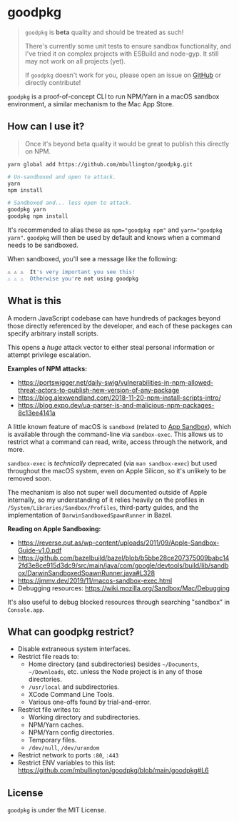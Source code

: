 # goodpkg

> `goodpkg` is **beta** quality and should be treated as such!
>
> There's currently some unit tests to ensure sandbox functionality, and
> I've tried it on complex projects with ESBuild and node-gyp. It still may
> not work on all projects (yet).
>
> If `goodpkg` doesn't work for you, please open an issue on [GitHub](https://github.com/mbullington/goodpkg/issues) or directly contribute!

`goodpkg` is a proof-of-concept CLI to run NPM/Yarn in a macOS sandbox environment, a similar mechanism to the Mac App Store.

## How can I use it?

> Once it's beyond beta quality it would be great to publish this directly on NPM.

`yarn global add https://github.com/mbullington/goodpkg.git`

```sh
# Un-sandboxed and open to attack.
yarn
npm install

# Sandboxed and... less open to attack.
goodpkg yarn
goodpkg npm install
```

It's recommended to alias these as `npm="goodpkg npm"` and `yarn="goodpkg yarn"`. `goodpkg` will then be used by default and knows when a command
needs to be sandboxed.

When sandboxed, you'll see a message like the following:

```sh
⚠️ ⚠️ ⚠️  It's very important you see this!
⚠️ ⚠️ ⚠️  Otherwise you're not using goodpkg
```

## What is this

A modern JavaScript codebase can have hundreds of packages beyond those directly referenced by the developer, and each of these packages can specify arbitrary install scripts.

This opens a _huge_ attack vector to either steal personal information or attempt privilege escalation.

**Examples of NPM attacks:**

- https://portswigger.net/daily-swig/vulnerabilities-in-npm-allowed-threat-actors-to-publish-new-version-of-any-package
- https://blog.alexwendland.com/2018-11-20-npm-install-scripts-intro/
- https://blog.expo.dev/ua-parser-js-and-malicious-npm-packages-8c13ee4141a

A little known feature of macOS is `sandboxd` (related to [App Sandbox](https://developer.apple.com/documentation/security/app_sandbox)), which is available through the command-line via `sandbox-exec`. This allows us to restrict what a command can read, write, access through the network, and more.

`sandbox-exec` is _technically_ deprecated (via `man sandbox-exec`) but used throughout the macOS system, even on Apple Silicon, so it's unlikely to be removed soon.

The mechanism is also not super well documented outside of Apple internally, so my understanding of it relies heavily on the profiles in `/System/Libraries/Sandbox/Profiles`, third-party guides, and the implementation of `DarwinSandboxedSpawnRunner` in Bazel.

**Reading on Apple Sandboxing:**

- https://reverse.put.as/wp-content/uploads/2011/09/Apple-Sandbox-Guide-v1.0.pdf
- https://github.com/bazelbuild/bazel/blob/b5bbe28ce207375009babc142fd3e8ce915d3dc9/src/main/java/com/google/devtools/build/lib/sandbox/DarwinSandboxedSpawnRunner.java#L328
- https://jmmv.dev/2019/11/macos-sandbox-exec.html
- Debugging resources: https://wiki.mozilla.org/Sandbox/Mac/Debugging

It's also useful to debug blocked resources through searching "sandbox" in `Console.app`.

## What can goodpkg restrict?

- Disable extraneous system interfaces.
- Restrict file reads to:
  - Home directory (and subdirectories) besides `~/Documents`, `~/Downloads`, etc. unless the Node project is in any of those directories.
  - `/usr/local` and subdirectories.
  - XCode Command Line Tools.
  - Various one-offs found by trial-and-error.
- Restrict file writes to:
  - Working directory and subdirectories.
  - NPM/Yarn caches.
  - NPM/Yarn config directories.
  - Temporary files.
  - `/dev/null`, `/dev/urandom`
- Restrict network to ports `:80`, `:443`
- Restrict ENV variables to this list: https://github.com/mbullington/goodpkg/blob/main/goodpkg#L6

## License

`goodpkg` is under the MIT License.
